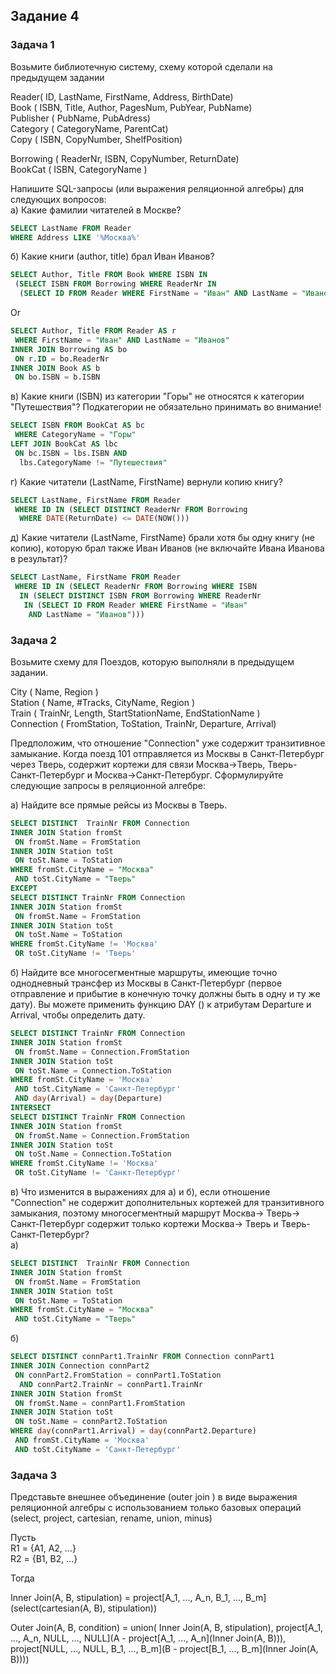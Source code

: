 ## Задание 4

### Задача 1

Возьмите библиотечную систему, схему которой сделали на предыдущем задании

Reader( ID, LastName, FirstName, Address, BirthDate)</br>
Book ( ISBN, Title, Author, PagesNum, PubYear, PubName)</br>Publisher ( PubName, PubAdress)</br>
Category ( CategoryName, ParentCat)</br>
Copy ( ISBN, CopyNumber, ShelfPosition)</br>

Borrowing ( ReaderNr, ISBN, CopyNumber, ReturnDate)</br>
BookCat ( ISBN, CategoryName )

Напишите SQL-запросы (или выражения реляционной алгебры) для следующих вопросов:</br>
а) Какие фамилии читателей в Москве?

```sql
SELECT LastName FROM Reader
WHERE Address LIKE '%Москва%'
```

б) Какие книги (author, title) брал Иван Иванов?

```sql
SELECT Author, Title FROM Book WHERE ISBN IN
 (SELECT ISBN FROM Borrowing WHERE ReaderNr IN
  (SELECT ID FROM Reader WHERE FirstName = "Иван" AND LastName = "Иванов"))
```

Or

```sql
SELECT Author, Title FROM Reader AS r
 WHERE FirstName = "Иван" AND LastName = "Иванов"
INNER JOIN Borrowing AS bo
 ON r.ID = bo.ReaderNr
INNER JOIN Book AS b
 ON bo.ISBN = b.ISBN
```

в) Какие книги (ISBN) из категории "Горы" не относятся к категории "Путешествия"? Подкатегории не обязательно принимать во внимание!

```sql
SELECT ISBN FROM BookCat AS bc
 WHERE CategoryName = "Горы"
LEFT JOIN BookCat AS lbc
 ON bc.ISBN = lbs.ISBN AND
  lbs.CategoryName != "Путешествия"
```

г) Какие читатели (LastName, FirstName) вернули копию книгу?

```sql
SELECT LastName, FirstName FROM Reader
 WHERE ID IN (SELECT DISTINCT ReaderNr FROM Borrowing
  WHERE DATE(ReturnDate) <= DATE(NOW()))
```

д) Какие читатели (LastName, FirstName) брали хотя бы одну книгу (не копию), которую брал также Иван Иванов (не включайте Ивана Иванова в результат)?

```sql
SELECT LastName, FirstName FROM Reader
 WHERE ID IN (SELECT ReaderNr FROM Borrowing WHERE ISBN
  IN (SELECT DISTINCT ISBN FROM Borrowing WHERE ReaderNr
   IN (SELECT ID FROM Reader WHERE FirstName = "Иван"
    AND LastName = "Иванов")))

```

### Задача 2

Возьмите схему для Поездов, которую выполняли в предыдущем задании.

City ( Name, Region )</br>
Station ( Name, #Tracks, CityName, Region )</br>
Train ( TrainNr, Length, StartStationName, EndStationName )</br>Connection ( FromStation, ToStation, TrainNr, Departure, Arrival)</br>

Предположим, что отношение "Connection" уже содержит транзитивное замыкание. Когда поезд 101 отправляется из Москвы в Санкт-Петербург через Тверь, содержит кортежи для связи Москва->Тверь, Тверь-Санкт-Петербург и Москва->Санкт-Петербург. Сформулируйте следующие запросы в реляционной алгебре:

а) Найдите все прямые рейсы из Москвы в Тверь.

```sql
SELECT DISTINCT  TrainNr FROM Connection
INNER JOIN Station fromSt
 ON fromSt.Name = FromStation
INNER JOIN Station toSt
 ON toSt.Name = ToStation
WHERE fromSt.CityName = "Москва"
 AND toSt.CityName = "Тверь"
EXCEPT
SELECT DISTINCT TrainNr FROM Connection
INNER JOIN Station fromSt
 ON fromSt.Name = FromStation
INNER JOIN Station toSt
 ON toSt.Name = ToStation
WHERE fromSt.CityName != 'Москва'
 OR toSt.CityName != 'Тверь'
```

б) Найдите все многосегментные маршруты, имеющие точно однодневный трансфер из Москвы в Санкт-Петербург (первое отправление и прибытие в конечную точку должны быть в одну и ту же дату). Вы можете применить функцию DAY () к атрибутам Departure и Arrival, чтобы определить дату.

```sql
SELECT DISTINCT TrainNr FROM Connection
INNER JOIN Station fromSt
 ON fromSt.Name = Connection.FromStation
INNER JOIN Station toSt
 ON toSt.Name = Connection.ToStation
WHERE fromSt.CityName = 'Москва'
 AND toSt.CityName = 'Санкт-Петербург'
 AND day(Arrival) = day(Departure)
INTERSECT
SELECT DISTINCT TrainNr FROM Connection
INNER JOIN Station fromSt
 ON fromSt.Name = Connection.FromStation
INNER JOIN Station toSt
 ON toSt.Name = Connection.ToStation
WHERE fromSt.CityName != 'Москва'
 OR toSt.CityName != 'Санкт-Петербург'
```

в) Что изменится в выражениях для а) и б), если отношение "Connection" не содержит дополнительных кортежей для транзитивного замыкания, поэтому многосегментный маршрут Москва-> Тверь-> Санкт-Петербург содержит только кортежи Москва-> Тверь и Тверь-Санкт-Петербург?</br>
а)

```sql
SELECT DISTINCT  TrainNr FROM Connection
INNER JOIN Station fromSt
 ON fromSt.Name = FromStation
INNER JOIN Station toSt
 ON toSt.Name = ToStation
WHERE fromSt.CityName = "Москва"
 AND toSt.CityName = "Тверь"
```

б)

```sql
SELECT DISTINCT connPart1.TrainNr FROM Connection connPart1
INNER JOIN Connection connPart2
 ON connPart2.FromStation = connPart1.ToStation
  AND connPart2.TrainNr = connPart1.TrainNr
INNER JOIN Station fromSt
 ON fromSt.Name = connPart1.FromStation
INNER JOIN Station toSt
 ON toSt.Name = connPart2.ToStation
WHERE day(connPart1.Arrival) = day(connPart2.Departure)
 AND fromSt.CityName = 'Москва'
 AND toSt.CityName = 'Санкт-Петербург'
```

### Задача 3

Представьте внешнее объединение (outer join ) в виде выражения реляционной алгебры с использованием только базовых операций (select, project, cartesian, rename, union, minus)

Пусть</br>
R1 = {A1, A2, ...}</br>
R2 = {B1, B2, ...}

Тогда

Inner Join(A, B, stipulation) = project[A_1, ..., A_n, B_1, ..., B_m](select(cartesian(A, B), stipulation))

Outer Join(A, B, condition) = union( Inner Join(A, B, stipulation), project[A_1, ..., A_n, NULL, ..., NULL](A - project[A_1, ..., A_n](Inner Join(A, B))), project[NULL, ..., NULL, B_1, ..., B_m](B - project[B_1, ..., B_m](Inner Join(A, B))))
